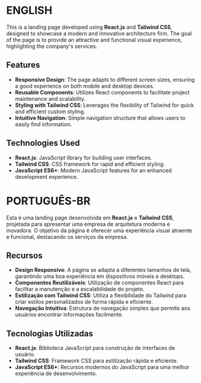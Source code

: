# ENGLISH

This is a landing page developed using **React.js** and **Tailwind CSS**, designed to showcase a modern and innovative architecture firm. The goal of the page is to provide an attractive and functional visual experience, highlighting the company's services.

## Features

- **Responsive Design**: The page adapts to different screen sizes, ensuring a good experience on both mobile and desktop devices.
- **Reusable Components**: Utilizes React components to facilitate project maintenance and scalability.
- **Styling with Tailwind CSS**: Leverages the flexibility of Tailwind for quick and efficient custom styling.
- **Intuitive Navigation**: Simple navigation structure that allows users to easily find information.

## Technologies Used

- **React.js**: JavaScript library for building user interfaces.
- **Tailwind CSS**: CSS framework for rapid and efficient styling.
- **JavaScript ES6+**: Modern JavaScript features for an enhanced development experience.

# PORTUGUÊS-BR

Esta é uma landing page desenvolvida em **React.js** e **Tailwind CSS**, projetada para apresentar uma empresa de arquitetura moderna e inovadora. O objetivo da página é oferecer uma experiência visual atraente e funcional, destacando os serviços da empresa.

## Recursos

- **Design Responsivo**: A página se adapta a diferentes tamanhos de tela, garantindo uma boa experiência em dispositivos móveis e desktops.
- **Componentes Reutilizáveis**: Utilização de componentes React para facilitar a manutenção e a escalabilidade do projeto.
- **Estilização com Tailwind CSS**: Utiliza a flexibilidade do Tailwind para criar estilos personalizados de forma rápida e eficiente.
- **Navegação Intuitiva**: Estrutura de navegação simples que permite aos usuários encontrar informações facilmente.

## Tecnologias Utilizadas

- **React.js**: Biblioteca JavaScript para construção de interfaces de usuário.
- **Tailwind CSS**: Framework CSS para estilização rápida e eficiente.
- **JavaScript ES6+**: Recursos modernos do JavaScript para uma melhor experiência de desenvolvimento.
